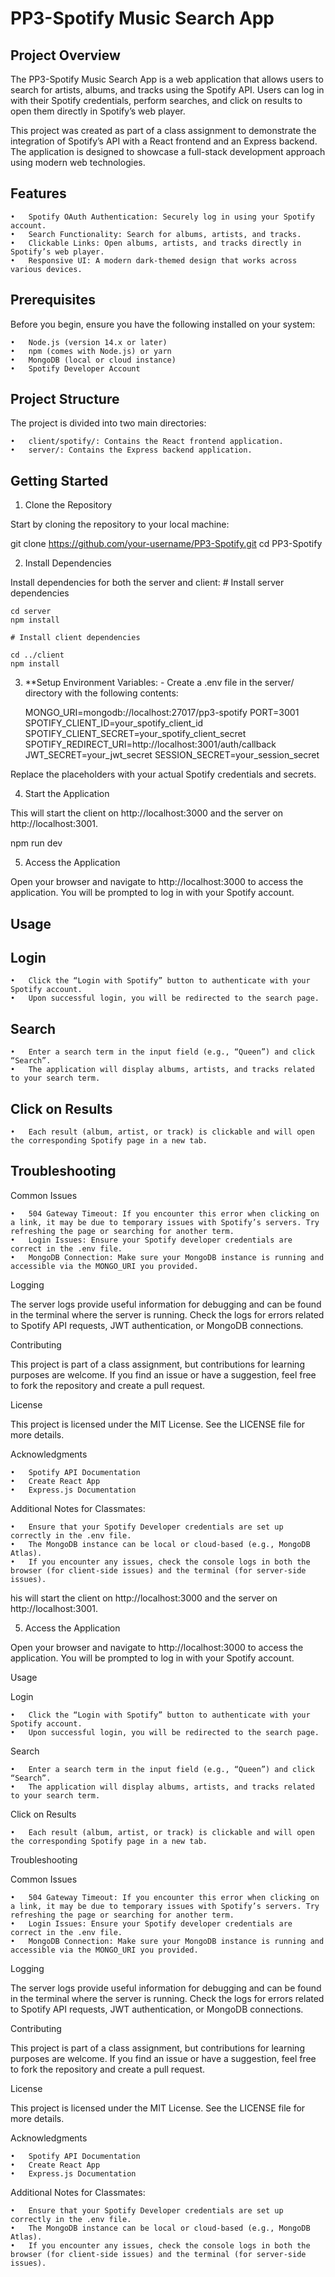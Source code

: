 # PP3-Spotify Music Search App

## Project Overview

The PP3-Spotify Music Search App is a web application that allows users to search for artists, albums, and tracks using the Spotify API. Users can log in with their Spotify credentials, perform searches, and click on results to open them directly in Spotify’s web player.

This project was created as part of a class assignment to demonstrate the integration of Spotify’s API with a React frontend and an Express backend. The application is designed to showcase a full-stack development approach using modern web technologies.

## Features

    •	Spotify OAuth Authentication: Securely log in using your Spotify account.
    •	Search Functionality: Search for albums, artists, and tracks.
    •	Clickable Links: Open albums, artists, and tracks directly in Spotify’s web player.
    •	Responsive UI: A modern dark-themed design that works across various devices.

## Prerequisites

Before you begin, ensure you have the following installed on your system:

    •	Node.js (version 14.x or later)
    •	npm (comes with Node.js) or yarn
    •	MongoDB (local or cloud instance)
    •	Spotify Developer Account

## Project Structure

The project is divided into two main directories:

    •	client/spotify/: Contains the React frontend application.
    •	server/: Contains the Express backend application.

## Getting Started

1. Clone the Repository

Start by cloning the repository to your local machine:

git clone https://github.com/your-username/PP3-Spotify.git
cd PP3-Spotify

2. Install Dependencies

Install dependencies for both the server and client: # Install server dependencies

    cd server
    npm install

    # Install client dependencies

    cd ../client
    npm install

3. \*\*Setup Environment Variables: - Create a .env file in the server/ directory with the following contents:

   MONGO_URI=mongodb://localhost:27017/pp3-spotify
   PORT=3001
   SPOTIFY_CLIENT_ID=your_spotify_client_id
   SPOTIFY_CLIENT_SECRET=your_spotify_client_secret
   SPOTIFY_REDIRECT_URI=http://localhost:3001/auth/callback
   JWT_SECRET=your_jwt_secret
   SESSION_SECRET=your_session_secret

Replace the placeholders with your actual Spotify credentials and secrets.

4. Start the Application

This will start the client on http://localhost:3000 and the server on http://localhost:3001.

npm run dev

5. Access the Application

Open your browser and navigate to http://localhost:3000 to access the application. You will be prompted to log in with your Spotify account.

## Usage

## Login

    •	Click the “Login with Spotify” button to authenticate with your Spotify account.
    •	Upon successful login, you will be redirected to the search page.

## Search

    •	Enter a search term in the input field (e.g., “Queen”) and click “Search”.
    •	The application will display albums, artists, and tracks related to your search term.

## Click on Results

    •	Each result (album, artist, or track) is clickable and will open the corresponding Spotify page in a new tab.

## Troubleshooting

Common Issues

    •	504 Gateway Timeout: If you encounter this error when clicking on a link, it may be due to temporary issues with Spotify’s servers. Try refreshing the page or searching for another term.
    •	Login Issues: Ensure your Spotify developer credentials are correct in the .env file.
    •	MongoDB Connection: Make sure your MongoDB instance is running and accessible via the MONGO_URI you provided.

Logging

The server logs provide useful information for debugging and can be found in the terminal where the server is running. Check the logs for errors related to Spotify API requests, JWT authentication, or MongoDB connections.

Contributing

This project is part of a class assignment, but contributions for learning purposes are welcome. If you find an issue or have a suggestion, feel free to fork the repository and create a pull request.

License

This project is licensed under the MIT License. See the LICENSE file for more details.

Acknowledgments

    •	Spotify API Documentation
    •	Create React App
    •	Express.js Documentation

Additional Notes for Classmates:

    •	Ensure that your Spotify Developer credentials are set up correctly in the .env file.
    •	The MongoDB instance can be local or cloud-based (e.g., MongoDB Atlas).
    •	If you encounter any issues, check the console logs in both the browser (for client-side issues) and the terminal (for server-side issues).

his will start the client on http://localhost:3000 and the server on http://localhost:3001.

5. Access the Application

Open your browser and navigate to http://localhost:3000 to access the application. You will be prompted to log in with your Spotify account.

Usage

Login

    •	Click the “Login with Spotify” button to authenticate with your Spotify account.
    •	Upon successful login, you will be redirected to the search page.

Search

    •	Enter a search term in the input field (e.g., “Queen”) and click “Search”.
    •	The application will display albums, artists, and tracks related to your search term.

Click on Results

    •	Each result (album, artist, or track) is clickable and will open the corresponding Spotify page in a new tab.

Troubleshooting

Common Issues

    •	504 Gateway Timeout: If you encounter this error when clicking on a link, it may be due to temporary issues with Spotify’s servers. Try refreshing the page or searching for another term.
    •	Login Issues: Ensure your Spotify developer credentials are correct in the .env file.
    •	MongoDB Connection: Make sure your MongoDB instance is running and accessible via the MONGO_URI you provided.

Logging

The server logs provide useful information for debugging and can be found in the terminal where the server is running. Check the logs for errors related to Spotify API requests, JWT authentication, or MongoDB connections.

Contributing

This project is part of a class assignment, but contributions for learning purposes are welcome. If you find an issue or have a suggestion, feel free to fork the repository and create a pull request.

License

This project is licensed under the MIT License. See the LICENSE file for more details.

Acknowledgments

    •	Spotify API Documentation
    •	Create React App
    •	Express.js Documentation

Additional Notes for Classmates:

    •	Ensure that your Spotify Developer credentials are set up correctly in the .env file.
    •	The MongoDB instance can be local or cloud-based (e.g., MongoDB Atlas).
    •	If you encounter any issues, check the console logs in both the browser (for client-side issues) and the terminal (for server-side issues).
